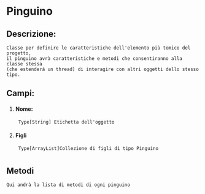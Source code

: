 # Pinguino

## Descrizione:
    Classe per definire le caratteristiche dell'elemento più tomico del progetto,
    il pinguino avrà caratteristiche e metodi che consentiranno alla classe stessa
    (che estenderà un thread) di interagire con altri oggetti dello stesso tipo.
    
## Campi:

1. #### Nome:
        Type[String] Etichetta dell'oggetto
1. #### Figli
        Type[ArrayList]Collezione di figli di tipo Pinguino
        
#
        
## Metodi
    Qui andrà la lista di metodi di ogni pinguino
